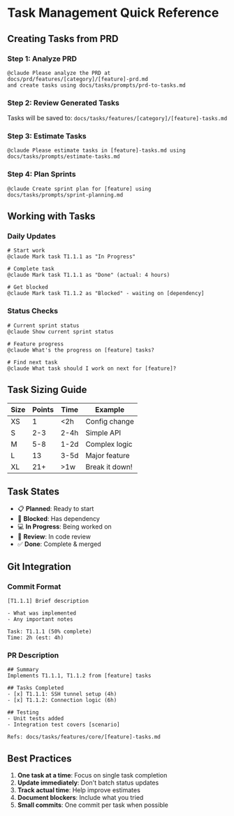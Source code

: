 # Task Management Quick Reference

## Creating Tasks from PRD

### Step 1: Analyze PRD
```
@claude Please analyze the PRD at docs/prd/features/[category]/[feature]-prd.md 
and create tasks using docs/tasks/prompts/prd-to-tasks.md
```

### Step 2: Review Generated Tasks
Tasks will be saved to: `docs/tasks/features/[category]/[feature]-tasks.md`

### Step 3: Estimate Tasks
```
@claude Please estimate tasks in [feature]-tasks.md using 
docs/tasks/prompts/estimate-tasks.md
```

### Step 4: Plan Sprints
```
@claude Create sprint plan for [feature] using 
docs/tasks/prompts/sprint-planning.md
```

## Working with Tasks

### Daily Updates
```
# Start work
@claude Mark task T1.1.1 as "In Progress"

# Complete task
@claude Mark task T1.1.1 as "Done" (actual: 4 hours)

# Get blocked
@claude Mark task T1.1.2 as "Blocked" - waiting on [dependency]
```

### Status Checks
```
# Current sprint status
@claude Show current sprint status

# Feature progress
@claude What's the progress on [feature] tasks?

# Find next task
@claude What task should I work on next for [feature]?
```

## Task Sizing Guide

| Size | Points | Time | Example |
|------|--------|------|---------|
| XS | 1 | <2h | Config change |
| S | 2-3 | 2-4h | Simple API |
| M | 5-8 | 1-2d | Complex logic |
| L | 13 | 3-5d | Major feature |
| XL | 21+ | >1w | Break it down! |

## Task States

- 📋 **Planned**: Ready to start
- 🚧 **Blocked**: Has dependency
- 💻 **In Progress**: Being worked on
- 👀 **Review**: In code review
- ✅ **Done**: Complete & merged

## Git Integration

### Commit Format
```
[T1.1.1] Brief description

- What was implemented
- Any important notes

Task: T1.1.1 (50% complete)
Time: 2h (est: 4h)
```

### PR Description
```
## Summary
Implements T1.1.1, T1.1.2 from [feature] tasks

## Tasks Completed
- [x] T1.1.1: SSH tunnel setup (4h)
- [x] T1.1.2: Connection logic (6h)

## Testing
- Unit tests added
- Integration test covers [scenario]

Refs: docs/tasks/features/core/[feature]-tasks.md
```

## Best Practices

1. **One task at a time**: Focus on single task completion
2. **Update immediately**: Don't batch status updates
3. **Track actual time**: Help improve estimates
4. **Document blockers**: Include what you tried
5. **Small commits**: One commit per task when possible
